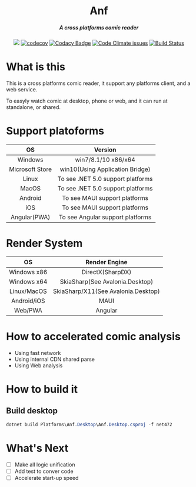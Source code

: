 <div align='center' >
<h1>Anf</h1>
</div>

<div align='center' >
	<h5>A cross platforms comic reader</h5>
</div>

<div align='center'>

[![](https://img.shields.io/appveyor/build/Cricle/Anf)](https://github.com/Cricle/Anf)
[![codecov](https://codecov.io/gh/Cricle/Anf/branch/dev/graph/badge.svg?token=XMIT1MFLDZ)](https://codecov.io/gh/Cricle/Anf)
[![Codacy Badge](https://app.codacy.com/project/badge/Grade/a2248df890a242b081e6719bb795f6c6)](https://www.codacy.com?utm_source=github.com&amp;utm_medium=referral&amp;utm_content=Cricle/Anf&amp;utm_campaign=Badge_Grade)
[![Code Climate issues](https://img.shields.io/codeclimate/issues/Cricle/Anf)](https://github.com/Cricle/Anf)
[![Build Status](https://hcricle.visualstudio.com/Kw.Comic/_apis/build/status/Cricle.Anf?branchName=dev)](https://hcricle.visualstudio.com/Kw.Comic/_build/latest?definitionId=7&branchName=dev)
</div>

# What is this

This is a cross platforms comic reader, it support any platforms client, and a web service.

To easyly watch comic at desktop, phone or web, and it can run at standalone, or shared.

# Support platoforms

|OS|Version|
|:-:|:-:|
|Windows|win7/8.1/10 x86/x64|
|Microsoft Store|win10(Using Application Bridge)|
|Linux|To see .NET 5.0 support platforms|
|MacOS|To see .NET 5.0 support platforms|
|Android|To see MAUI support platforms|
|iOS|To see MAUI support platforms|
|Angular(PWA)|To see Angular support platforms|

# Render System

|OS|Render Engine|
|:-:|:-:|
|Windows x86|DirectX(SharpDX)|
|Windows x64|SkiaSharp(See Avalonia.Desktop)|
|Linux/MacOS|SkiaSharp/X11(See Avalonia.Desktop)|
|Android/iOS|MAUI|
|Web/PWA|Angular|

# How to accelerated comic analysis

- Using fast network
- Using internal CDN shared parse
- Using Web analysis

# How to build it

## Build desktop

```powershell
dotnet build Platforms\Anf.Desktop\Anf.Desktop.csproj -f net472
```

# What's Next

- [ ] Make all logic unification
- [ ] Add test to conver code
- [ ] Accelerate start-up speed
